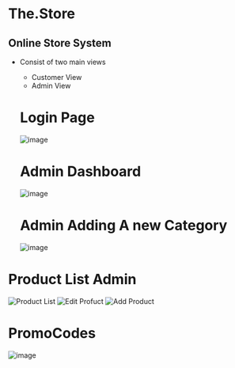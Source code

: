 # The.Store
## Online Store System 
- Consist of two main views
  - Customer View
  - Admin View

  # Login Page
  
  ![image](https://github.com/Hazem-Ahmed1/Store-System-SA-Project-2023/assets/100955137/735532ca-ba4b-47a1-9d32-549cddbcb1cd)

  # Admin Dashboard

  ![image](https://github.com/Hazem-Ahmed1/Store-System-SA-Project-2023/assets/100955137/259ae64a-7d0e-41d5-8a22-20913362e4c9)

  # Admin Adding A new Category

  ![image](https://github.com/Hazem-Ahmed1/Store-System-SA-Project-2023/assets/100955137/f527fba2-9aa9-4dff-9520-18c67c5bfa12)

# Product List Admin
  
  ![Product List](https://github.com/Hazem-Ahmed1/Store-System-SA-Project-2023/assets/100955137/ba87eae2-fcf0-4508-832a-da457612c413)
  ![Edit Profuct](https://github.com/Hazem-Ahmed1/Store-System-SA-Project-2023/assets/100955137/1f37926a-9e06-480e-8b86-4e952fcb81f4)
  ![Add Product](https://github.com/Hazem-Ahmed1/Store-System-SA-Project-2023/assets/100955137/4180a581-ef83-42a1-afc0-e991b1948824)
  
# PromoCodes
  
  ![image](https://github.com/Hazem-Ahmed1/Store-System-SA-Project-2023/assets/100955137/737348cc-cffe-425c-957b-5f6c4ae5a5f3)
